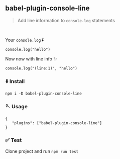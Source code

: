 ## babel-plugin-console-line

> Add line information to `console.log` statements

<br/>

Your `console.log` ⏬

```
console.log("hello")
```

Now now with line info ✨

```
console.log("(line:1)", "hello")
```

### ⬇️ Install

```
npm i -D babel-plugin-console-line
```

### 🪡 Usage

```
{
   "plugins": ["babel-plugin-console-line"]
}
```

### ✅ Test

Clone project and run `npm run test`
